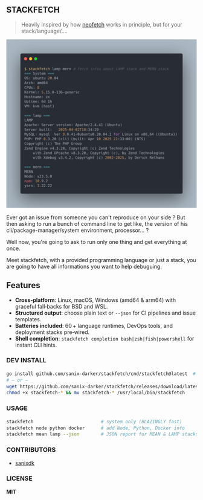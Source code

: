 ## STACKFETCH

> Heavily inspired by how [neofetch](https://github.com/dylanaraps/neofetch) works in principle, but for your stack/language/....

![screenshot](./screenshot.png)

Ever got an issue from someone you can't reproduce on your side ?
But then asking to run a bunch of command line to get like, the version of his cli/package-manager/system environment, processor... ?

Well now, you're going to ask to run only one thing and get everything at once.

Meet stackfetch, with a provided programming language or just a stack, you are going to have all informations you want to help debuguing.

## Features

- **Cross‑platform**: Linux, macOS, Windows (amd64 & arm64) with graceful fall‑backs for BSD and WSL.
- **Structured output**: choose plain text or `--json` for CI pipelines and issue templates.
- **Batteries included**: 60 + language runtimes, DevOps tools, and deployment stacks pre‑wired.
- **Shell completion**: `stackfetch completion bash|zsh|fish|powershell` for instant CLI hints.

### DEV INSTALL

```bash
go install github.com/sanix-darker/stackfetch/cmd/stackfetch@latest  # source build
# — or —
wget https://github.com/sanix-darker/stackfetch/releases/download/latest/stackfetch-linux-amd64
chmod +x stackfetch-* && mv stackfetch-* /usr/local/bin/stackfetch
```

### USAGE

```bash
stackfetch                         # system only (BLAZINGLY fast)
stackfetch node python docker      # add Node, Python, Docker info
stackfetch mean lamp --json        # JSON report for MEAN & LAMP stacks
```

### CONTRIBUTORS

- [sanixdk](https://github.com/sanix-darker)

### LICENSE

**MIT**

